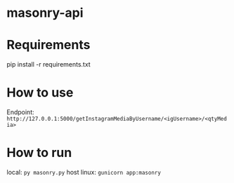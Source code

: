 # masonry-api

# Requirements
pip install -r requirements.txt

# How to use

Endpoint:
`http://127.0.0.1:5000/getInstagramMediaByUsername/<igUsername>/<qtyMedia>`

# How to run
local: `py masonry.py`
host linux: `gunicorn app:masonry`
